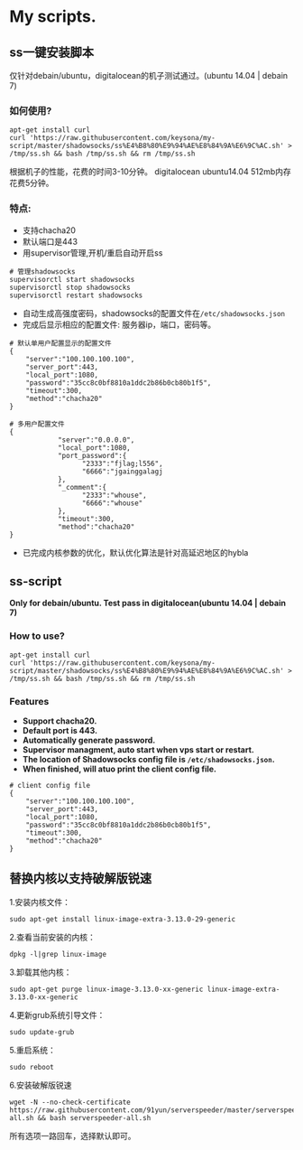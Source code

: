 # My scripts.

## ss一键安装脚本

仅针对debain/ubuntu，digitalocean的机子测试通过。(ubuntu 14.04 | debain 7)

### 如何使用?
```shell
apt-get install curl
curl 'https://raw.githubusercontent.com/keysona/my-script/master/shadowsocks/ss%E4%B8%80%E9%94%AE%E8%84%9A%E6%9C%AC.sh' > /tmp/ss.sh && bash /tmp/ss.sh && rm /tmp/ss.sh
```

根据机子的性能，花费的时间3-10分钟。
digitalocean ubuntu14.04 512mb内存 花费5分钟。

### 特点:
- 支持chacha20
- 默认端口是443
- 用supervisor管理,开机/重启自动开启ss
```shell
# 管理shadowsocks
supervisorctl start shadowsocks
supervisorctl stop shadowsocks
supervisorctl restart shadowsocks
```
- 自动生成高强度密码，shadowsocks的配置文件在```/etc/shadowsocks.json```
- 完成后显示相应的配置文件: 服务器ip，端口，密码等。
```shell
# 默认单用户配置显示的配置文件
{
    "server":"100.100.100.100",
    "server_port":443,
    "local_port":1080,
    "password":"35cc8c0bf8810a1ddc2b86b0cb80b1f5",
    "timeout":300,
    "method":"chacha20"
}
```

```shell
# 多用户配置文件
{
            "server":"0.0.0.0",
            "local_port":1080,
            "port_password":{
                  "2333":"fjlag;l556",
                  "6666":"jgainggalagj
            },
            "_comment":{
                  "2333":"whouse",
                  "6666":"whouse"
            },
            "timeout":300,
            "method":"chacha20"
}
```

- 已完成内核参数的优化，默认优化算法是针对高延迟地区的hybla

## ss-script

**Only for debain/ubuntu. Test pass in digitalocean(ubuntu 14.04 | debain 7)**

### How to use?

```shell
apt-get install curl
curl 'https://raw.githubusercontent.com/keysona/my-script/master/shadowsocks/ss%E4%B8%80%E9%94%AE%E8%84%9A%E6%9C%AC.sh' > /tmp/ss.sh && bash /tmp/ss.sh && rm /tmp/ss.sh
```
### Features
- **Support chacha20.**
- **Default port is 443.**
- **Automatically generate password.**
- **Supervisor managment, auto start when vps  start or restart.**
- **The location of Shadowsocks config file is ```/etc/shadowsocks.json```.**
- **When finished, will atuo print the client config file.**
```shell
# client config file
{
    "server":"100.100.100.100",
    "server_port":443,
    "local_port":1080,
    "password":"35cc8c0bf8810a1ddc2b86b0cb80b1f5",
    "timeout":300,
    "method":"chacha20"
}
```

## 替换内核以支持破解版锐速 
1.安装内核文件：
```
sudo apt-get install linux-image-extra-3.13.0-29-generic
```
2.查看当前安装的内核：
```
dpkg -l|grep linux-image
```
3.卸载其他内核：
```
sudo apt-get purge linux-image-3.13.0-xx-generic linux-image-extra-3.13.0-xx-generic
```
4.更新grub系统引导文件：
```
sudo update-grub
```
5.重启系统：
```
sudo reboot
```
6.安装破解版锐速
```
wget -N --no-check-certificate https://raw.githubusercontent.com/91yun/serverspeeder/master/serverspeeder-all.sh && bash serverspeeder-all.sh
```
所有选项一路回车，选择默认即可。
